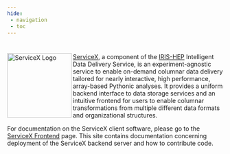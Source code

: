 ```yaml
---
hide:
 - navigation
 - toc
---
```

#

<img src="img/ServiceX-Color-Transparent.png" width="150" height="150" align="left" alt="ServiceX Logo">

[ServiceX](https://github.com/ssl-hep/ServiceX), a component of the
[IRIS-HEP](https://iris-hep.org/) Intelligent Data Delivery Service, is an experiment-agnostic
service to enable on-demand columnar data delivery tailored for nearly interactive, high
performance, array-based Pythonic analyses. It provides a uniform backend interface to data storage
services and an intuitive frontend for users to enable columnar transformations from multiple
different data formats and organizational structures.

For documentation on the ServiceX client software, please go to the [ServiceX Frontend](https://servicex-frontend.readthedocs.io) page. This site contains documentation concerning deployment of the ServiceX backend server and how to contribute code.
